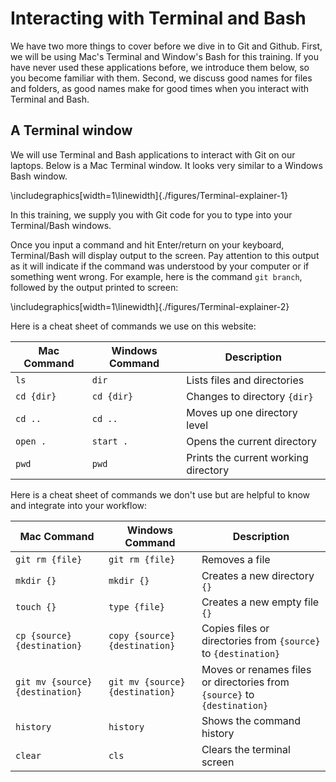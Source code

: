 # Interacting with Terminal and Bash

We have two more things to cover before we dive in to Git and Github. First,
we will be using Mac's Terminal and Window's Bash for this training. If you 
have never used these applications before, we introduce them below, so you 
become familiar with them. Second, we discuss good names for files and folders,
as good names make for good times when you interact with Terminal and Bash.

## A Terminal window

We will use Terminal and Bash applications to interact with Git on our laptops. 
Below is a Mac Terminal window. It looks very similar to a Windows Bash window.


\includegraphics[width=1\linewidth]{./figures/Terminal-explainer-1} 

In this training, we supply you with Git code for you to type into 
your Terminal/Bash windows. 

Once you input a command and hit Enter/return on 
your keyboard, Terminal/Bash will display output to the screen. Pay attention
to this output as it will indicate if the command was understood by your 
computer or if something went wrong. For example, here is the command 
`git branch`, followed by the output printed to screen:


\includegraphics[width=1\linewidth]{./figures/Terminal-explainer-2} 

Here is a cheat sheet of commands we use on this website: 

| Mac Command  | Windows Command| Description     |
|--------------|----------------|------------------------|
| `ls`     |`dir` |Lists files and directories               |
| `cd {dir}`  | `cd {dir}`|Changes to directory `{dir}`      |
| `cd ..`  | `cd ..`| Moves up one directory level           |
| `open .` | `start .`| Opens the current directory            |
| `pwd`    | `pwd` |Prints the current working directory   |

Here is a cheat sheet of commands we don't use but are helpful to know and integrate
into your workflow:

| Mac Command  | Windows Command| Description     |
|--------------|----------------|------------------------|
| `git rm {file}`   | `git rm {file}`| Removes a file       |
| `mkdir {}`| `mkdir {}` |Creates a new directory `{}`          |
| `touch {}`| `type {file}`| Creates a new empty file `{}`         |
| `cp {source} {destination}` | `copy {source} {destination}` |Copies files or directories from `{source}` to `{destination}` |
| `git mv {source} {destination}` | `git mv {source} {destination}` | Moves or renames files or directories from `{source}` to `{destination}` |
| `history`| `history` |Shows the command history              |
| `clear`  | `cls` |Clears the terminal screen             |
